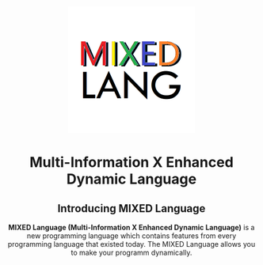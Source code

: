 <div align="center">

<img src="icon.png" alt="MIXED Language icon" style="width:256px" />

# Multi-Information X Enhanced Dynamic Language

## Introducing MIXED Language

**MIXED Language (Multi-Information X Enhanced Dynamic Language)** is a new programming language which contains features from every programming language that existed today. The MIXED Language allows you to make your programm dynamically. 

</div>
